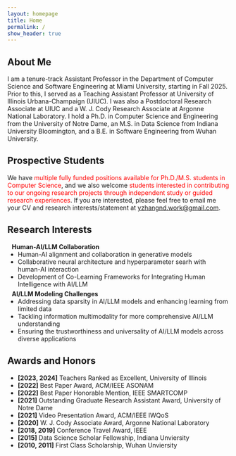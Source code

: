 ```yaml
---
layout: homepage
title: Home
permalink: /
show_header: true
---
```


## About Me


I am a tenure-track Assistant Professor in the Department of Computer Science and Software Engineering at Miami University, starting in Fall 2025. Prior to this, I served as a Teaching Assistant Professor at University of Illinois Urbana-Champaign (UIUC). I was also a Postdoctoral Research Associate at UIUC and a W. J. Cody Research Associate at Argonne National Laboratory. I hold a Ph.D. in Computer Science and Engineering from the University of Notre Dame, an M.S. in Data Science from Indiana University Bloomington, and a B.E. in Software Engineering from Wuhan University.


## Prospective Students


 We have <span style="color: red;">multiple fully funded positions available for Ph.D./M.S. students in Computer Science</span>, and we also welcome <span style="color: red;">students interested in contributing to our ongoing research projects through independent study or guided research experiences</span>.
  If you are interested, please feel free to email me your CV and research interests/statement at <a href="mailto:yzhangnd.work@gmail.com">yzhangnd.work@gmail.com</a>.




## Research Interests
<h4 style="margin:0 10px 0;">Human-AI/LLM Collaboration</h4>

<ul style="margin:0 0 5px;">
  <li><autocolor>Human-AI alignment and collaboration in generative models</autocolor></li>
  <li><autocolor>Collaborative neural architecture and hyperparameter searh with human-AI interaction</autocolor></li>
  <li><autocolor>Development of Co-Learning Frameworks for Integrating Human Intelligence with AI/LLM</autocolor></li>
</ul>

<h4 style="margin:0 10px 0;">AI/LLM Modeling Challenges</h4>

<ul style="margin:0 0 5px;">
  <li><autocolor>Addressing data sparsity in AI/LLM models and enhancing learning from limited data</autocolor></li>
  <li><autocolor>Tackling information multimodality for more comprehensive AI/LLM understanding</autocolor></li>
    <li><autocolor>Ensuring the trustworthiness and universality of AI/LLM models across diverse applications</autocolor></li>
</ul>



## Awards and Honors

- **[2023, 2024]** Teachers Ranked as Excellent, University of Illinois
- **[2022]** Best Paper Award, ACM/IEEE ASONAM
- **[2022]** Best Paper Honorable Mention, IEEE SMARTCOMP
- **[2021]** Outstanding Graduate Research Assistant Award, University of Notre Dame 
- **[2021]** Video Presentation Award, ACM/IEEE IWQoS
- **[2020]** W. J. Cody Associate Award, Argonne National Laboratory
- **[2018, 2019]** Conference Travel Award, IEEE
- **[2015]** Data Science Scholar Fellowship, Indiana Unviersity
- **[2010, 2011]** First Class Scholarship, Wuhan Unviersity

